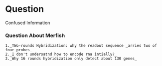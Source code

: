 # Question
Confused Information
  ### Question About Merfish
    1._TWo-rounds Hybridization: why the readout sequence _arries two of four probes_
    2._I don't undersatnd how to encode rna intially?_
    3._Why 16 rounds hybridization only detect about 130 genes_
